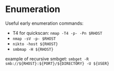 # Enumeration

<!-- TODO: Add possible flags for these -->
Useful early enumeration commands:
* T4 for quickscan: `nmap -T4 -p- -Pn $RHOST`
* `nmap -sV -p- $RHOST`
* `nikto -host ${RHOST}`
* `smbmap -H ${RHOST}`

example of recursive smbget: 
`smbget -R smb://${RHOST}:${PORT}/${DIRECTORY} -U ${USER}`
